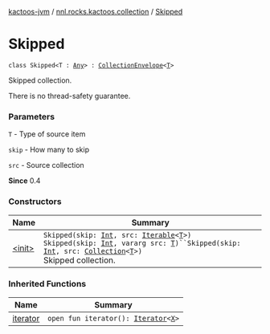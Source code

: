 [kactoos-jvm](../../index.md) / [nnl.rocks.kactoos.collection](../index.md) / [Skipped](./index.md)

# Skipped

`class Skipped<T : `[`Any`](https://kotlinlang.org/api/latest/jvm/stdlib/kotlin/-any/index.html)`> : `[`CollectionEnvelope`](../-collection-envelope/index.md)`<`[`T`](index.md#T)`>`

Skipped collection.

There is no thread-safety guarantee.

### Parameters

`T` - Type of source item

`skip` - How many to skip

`src` - Source collection

**Since**
0.4

### Constructors

| Name | Summary |
|---|---|
| [&lt;init&gt;](-init-.md) | `Skipped(skip: `[`Int`](https://kotlinlang.org/api/latest/jvm/stdlib/kotlin/-int/index.html)`, src: `[`Iterable`](https://kotlinlang.org/api/latest/jvm/stdlib/kotlin.collections/-iterable/index.html)`<`[`T`](index.md#T)`>)`<br>`Skipped(skip: `[`Int`](https://kotlinlang.org/api/latest/jvm/stdlib/kotlin/-int/index.html)`, vararg src: `[`T`](index.md#T)`)``Skipped(skip: `[`Int`](https://kotlinlang.org/api/latest/jvm/stdlib/kotlin/-int/index.html)`, src: `[`Collection`](https://kotlinlang.org/api/latest/jvm/stdlib/kotlin.collections/-collection/index.html)`<`[`T`](index.md#T)`>)`<br>Skipped collection. |

### Inherited Functions

| Name | Summary |
|---|---|
| [iterator](../-collection-envelope/iterator.md) | `open fun iterator(): `[`Iterator`](https://kotlinlang.org/api/latest/jvm/stdlib/kotlin.collections/-iterator/index.html)`<`[`X`](../-collection-envelope/index.md#X)`>` |
